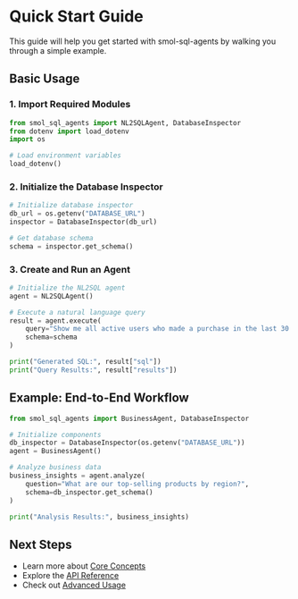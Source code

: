 # Quick Start Guide

This guide will help you get started with smol-sql-agents by walking you through a simple example.

## Basic Usage

### 1. Import Required Modules

```python
from smol_sql_agents import NL2SQLAgent, DatabaseInspector
from dotenv import load_dotenv
import os

# Load environment variables
load_dotenv()
```

### 2. Initialize the Database Inspector

```python
# Initialize database inspector
db_url = os.getenv("DATABASE_URL")
inspector = DatabaseInspector(db_url)

# Get database schema
schema = inspector.get_schema()
```

### 3. Create and Run an Agent

```python
# Initialize the NL2SQL agent
agent = NL2SQLAgent()

# Execute a natural language query
result = agent.execute(
    query="Show me all active users who made a purchase in the last 30 days",
    schema=schema
)

print("Generated SQL:", result["sql"])
print("Query Results:", result["results"])
```

## Example: End-to-End Workflow

```python
from smol_sql_agents import BusinessAgent, DatabaseInspector

# Initialize components
db_inspector = DatabaseInspector(os.getenv("DATABASE_URL"))
agent = BusinessAgent()

# Analyze business data
business_insights = agent.analyze(
    question="What are our top-selling products by region?",
    schema=db_inspector.get_schema()
)

print("Analysis Results:", business_insights)
```

## Next Steps

- Learn more about [Core Concepts](../concepts/README.md)
- Explore the [API Reference](../api/README.md)
- Check out [Advanced Usage](../guides/README.md)
